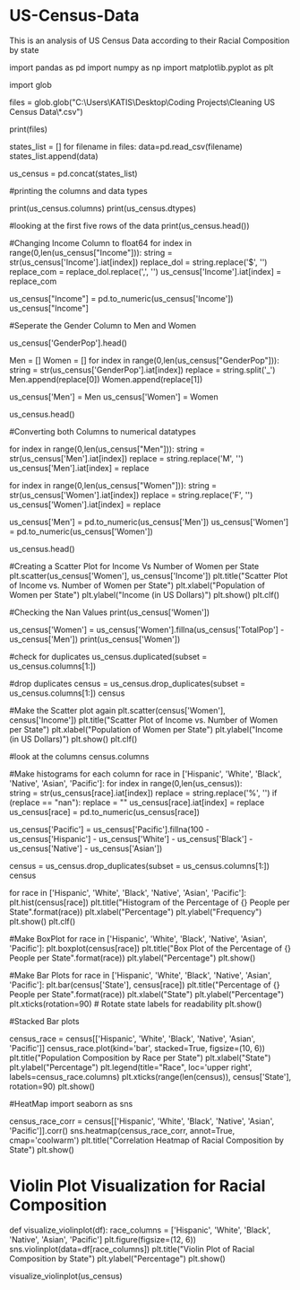 # US-Census-Data
This is an analysis of US Census Data according to their Racial Composition by state

import pandas as pd
import numpy as np
import matplotlib.pyplot as plt

import glob

files = glob.glob("C:\\Users\\KATIS\\Desktop\\Coding Projects\\Cleaning US Census Data\\*.csv")

print(files)

states_list = []
for filename in files:
    data=pd.read_csv(filename)
    states_list.append(data)
    
us_census = pd.concat(states_list)

#printing the columns and data types

print(us_census.columns)
print(us_census.dtypes)

#looking at the first five rows of the data
print(us_census.head())

#Changing Income Column to float64
for index in range(0,len(us_census["Income"])):
    string = str(us_census['Income'].iat[index])
    replace_dol = string.replace('$', '')
    replace_com = replace_dol.replace(',', '')
    us_census['Income'].iat[index] = replace_com

us_census["Income"] = pd.to_numeric(us_census['Income'])
us_census["Income"]

#Seperate the Gender Column to Men and Women

us_census['GenderPop'].head()

Men = []
Women = []
for index in range(0,len(us_census["GenderPop"])):
    string = str(us_census['GenderPop'].iat[index])
    replace = string.split('_')
    Men.append(replace[0])
    Women.append(replace[1])

us_census['Men'] = Men
us_census['Women'] = Women

us_census.head()

#Converting both Columns to numerical datatypes

for index in range(0,len(us_census["Men"])):
    string = str(us_census['Men'].iat[index])
    replace = string.replace('M', '')
    us_census['Men'].iat[index] = replace
    
for index in range(0,len(us_census["Women"])):
    string = str(us_census['Women'].iat[index])
    replace = string.replace('F', '')
    us_census['Women'].iat[index] = replace
    
us_census['Men'] = pd.to_numeric(us_census['Men'])
us_census['Women'] = pd.to_numeric(us_census['Women'])

us_census.head()

#Creating a Scatter Plot for Income Vs Number of Women per State
plt.scatter(us_census['Women'], us_census['Income'])
plt.title("Scatter Plot of Income vs. Number of Women per State")
plt.xlabel("Population of Women per State")
plt.ylabel("Income (in US Dollars)")
plt.show()
plt.clf()

#Checking the Nan Values
print(us_census['Women'])

us_census['Women'] = us_census['Women'].fillna(us_census['TotalPop'] - us_census['Men'])
print(us_census['Women'])

#check for duplicates
us_census.duplicated(subset = us_census.columns[1:])

#drop duplicates
census = us_census.drop_duplicates(subset = us_census.columns[1:])
census

#Make the Scatter plot again
plt.scatter(census['Women'], census['Income'])
plt.title("Scatter Plot of Income vs. Number of Women per State")
plt.xlabel("Population of Women per State")
plt.ylabel("Income (in US Dollars)")
plt.show()
plt.clf()

#look at the columns
census.columns

#Make histograms for each column
for race in ['Hispanic', 'White', 'Black', 'Native', 'Asian', 'Pacific']:
    for index in range(0,len(us_census)):    
        string = str(us_census[race].iat[index])
        replace = string.replace('%', '')
        if (replace == "nan"):
            replace = ""
        us_census[race].iat[index] = replace
    us_census[race] = pd.to_numeric(us_census[race])
    
us_census['Pacific'] = us_census['Pacific'].fillna(100 - us_census['Hispanic'] - us_census['White'] - us_census['Black'] - us_census['Native'] - us_census['Asian'])

census = us_census.drop_duplicates(subset = us_census.columns[1:])
census

for race in ['Hispanic', 'White', 'Black', 'Native', 'Asian', 'Pacific']:
    plt.hist(census[race])
    plt.title("Histogram of the Percentage of {} People per State".format(race))
    plt.xlabel("Percentage")
    plt.ylabel("Frequency")
    plt.show()
    plt.clf()
    
#Make BoxPlot
for race in ['Hispanic', 'White', 'Black', 'Native', 'Asian', 'Pacific']:
    plt.boxplot(census[race])
    plt.title("Box Plot of the Percentage of {} People per State".format(race))
    plt.ylabel("Percentage")
    plt.show()

#Make Bar Plots
for race in ['Hispanic', 'White', 'Black', 'Native', 'Asian', 'Pacific']:
    plt.bar(census['State'], census[race])
    plt.title("Percentage of {} People per State".format(race))
    plt.xlabel("State")
    plt.ylabel("Percentage")
    plt.xticks(rotation=90)  # Rotate state labels for readability
    plt.show()

#Stacked Bar plots

census_race = census[['Hispanic', 'White', 'Black', 'Native', 'Asian', 'Pacific']]
census_race.plot(kind='bar', stacked=True, figsize=(10, 6))
plt.title("Population Composition by Race per State")
plt.xlabel("State")
plt.ylabel("Percentage")
plt.legend(title="Race", loc='upper right', labels=census_race.columns)
plt.xticks(range(len(census)), census['State'], rotation=90)
plt.show()

#HeatMap
import seaborn as sns

census_race_corr = census[['Hispanic', 'White', 'Black', 'Native', 'Asian', 'Pacific']].corr()
sns.heatmap(census_race_corr, annot=True, cmap='coolwarm')
plt.title("Correlation Heatmap of Racial Composition by State")
plt.show()

# Violin Plot Visualization for Racial Composition
def visualize_violinplot(df):
    race_columns = ['Hispanic', 'White', 'Black', 'Native', 'Asian', 'Pacific']
    plt.figure(figsize=(12, 6))
    sns.violinplot(data=df[race_columns])
    plt.title("Violin Plot of Racial Composition by State")
    plt.ylabel("Percentage")
    plt.show()

visualize_violinplot(us_census)

